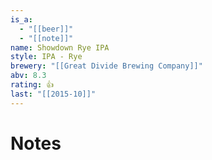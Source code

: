```yaml
---
is_a:
  - "[[beer]]"
  - "[[note]]"
name: Showdown Rye IPA
style: IPA - Rye
brewery: "[[Great Divide Brewing Company]]"
abv: 8.3
rating: 👍
last: "[[2015-10]]"
---
```

# Notes

